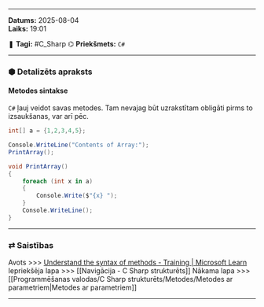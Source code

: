 ___

**Datums:** 2025-08-04   
**Laiks:** 19:01 

❚ **Tagi:** #C_Sharp 
⌬ **Priekšmets:**  `C#`

---
### ⬢ Detalizēts apraksts
#### Metodes sintakse

`C#` ļauj veidot savas metodes. Tam nevajag būt uzrakstītam obligāti pirms to izsaukšanas, var arī pēc.

```csharp
int[] a = {1,2,3,4,5};

Console.WriteLine("Contents of Array:");
PrintArray();

void PrintArray()
{
    foreach (int x in a)
    {
        Console.Write($"{x} ");
    }
    Console.WriteLine();
}
```

---
### ⇄ Saistības

Avots >>> [Understand the syntax of methods - Training \| Microsoft Learn](https://learn.microsoft.com/en-us/training/modules/write-first-c-sharp-method/2-understand-syntax-of-methods)
Iepriekšēja lapa >>> [[Navigācija - C Sharp strukturēts]]
Nākama lapa >>> [[Programmēšanas valodas/C Sharp strukturēts/Metodes/Metodes ar parametriem|Metodes ar parametriem]]

___